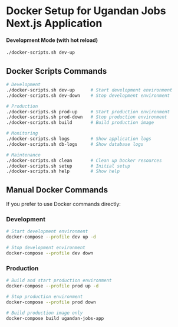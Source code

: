 # Docker Setup for Ugandan Jobs Next.js Application


#### Development Mode (with hot reload)
```bash
./docker-scripts.sh dev-up
```

## Docker Scripts Commands

```bash
# Development
./docker-scripts.sh dev-up      # Start development environment
./docker-scripts.sh dev-down    # Stop development environment

# Production
./docker-scripts.sh prod-up     # Start production environment
./docker-scripts.sh prod-down   # Stop production environment
./docker-scripts.sh build       # Build production image

# Monitoring
./docker-scripts.sh logs        # Show application logs
./docker-scripts.sh db-logs     # Show database logs

# Maintenance
./docker-scripts.sh clean       # Clean up Docker resources
./docker-scripts.sh setup       # Initial setup
./docker-scripts.sh help        # Show help
```

## Manual Docker Commands

If you prefer to use Docker commands directly:

### Development
```bash
# Start development environment
docker-compose --profile dev up -d

# Stop development environment
docker-compose --profile dev down
```

### Production
```bash
# Build and start production environment
docker-compose --profile prod up -d

# Stop production environment
docker-compose --profile prod down

# Build production image only
docker-compose build ugandan-jobs-app
```